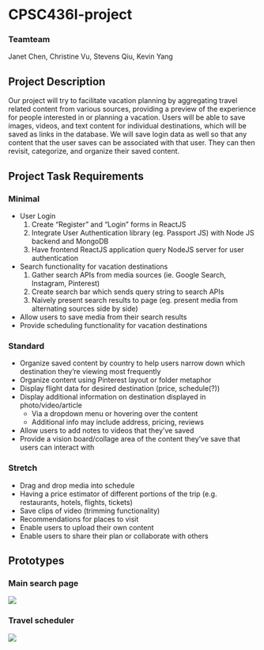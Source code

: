 # CPSC436I-project

### Teamteam
Janet Chen, Christine Vu, Stevens Qiu, Kevin Yang

## Project Description

Our project will try to facilitate vacation planning by aggregating travel related content from various sources, providing a preview of the experience for people interested in or planning a vacation. Users will be able to save images, videos, and text content for individual destinations, which will be saved as links in the database. We will save login data as well so that any content that the user saves can be associated with that user. They can then revisit, categorize, and organize their saved content.

## Project Task Requirements

### Minimal
 - User Login
	1. Create “Register” and “Login” forms in ReactJS
    2. Integrate User Authentication library (eg. Passport JS) with Node JS backend and MongoDB
    3. Have frontend ReactJS application query NodeJS server for user authentication
 -  Search functionality for vacation destinations
    1. Gather search APIs from media sources (ie. Google Search, Instagram, Pinterest)
    2. Create search bar which sends query string to search APIs
    3. Naively present search results to page (eg. present media from alternating sources side by side)
 - Allow users to save media from their search results
 - Provide scheduling functionality for vacation destinations
### Standard
 - Organize saved content by country to help users narrow down which destination they’re viewing most frequently
 - Organize content using Pinterest layout or folder metaphor
 - Display flight data for desired destination (price, schedule(?))
 - Display additional information on destination displayed in photo/video/article
	 - Via a dropdown menu or hovering over the content 
	 - Additional info may include address, pricing, reviews
 - Allow users to add notes to videos that they’ve saved
 - Provide a vision board/collage area of the content they’ve save that users can interact with
### Stretch
- Drag and drop media into schedule
- Having a price estimator of different portions of the trip (e.g. restaurants, hotels, flights, tickets)
- Save clips of video (trimming functionality)
- Recommendations for places to visit
- Enable users to upload their own content
- Enable users to share their plan or collaborate with others

## Prototypes
### Main search page
**![](https://lh4.googleusercontent.com/RRfc9FHMz9QtffcbATUEh84SBxeqOfARhj_sykS8B_ueJoiedWk1CaFNPvXe6Jct_C2h39I8OOz3Sq8lv9dwTDpBKdVZnLLIkxtWfkcQx0d837secTjCFm8PpYKfkKC0-QwIgf1C)**
### Travel scheduler
**![](https://lh5.googleusercontent.com/qt8ZCdjwkhHGtQdqMu3LYYV9IgeSIibEkVJM1DADwsxB6ID6IYBIgUwCwkxHSrDTn1-X6WTaWJDuoz3raRI-2ei18-VXBu26gg-6JqVNvnE0Xp5dbx-EINdDtC41tLy-W_FOsza4)**
